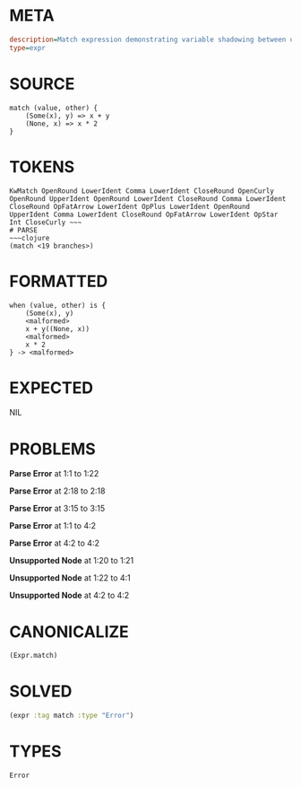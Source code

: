 # META
~~~ini
description=Match expression demonstrating variable shadowing between outer scope and branches
type=expr
~~~
# SOURCE
~~~roc
match (value, other) {
    (Some(x), y) => x + y
    (None, x) => x * 2
}
~~~
# TOKENS
~~~text
KwMatch OpenRound LowerIdent Comma LowerIdent CloseRound OpenCurly OpenRound UpperIdent OpenRound LowerIdent CloseRound Comma LowerIdent CloseRound OpFatArrow LowerIdent OpPlus LowerIdent OpenRound UpperIdent Comma LowerIdent CloseRound OpFatArrow LowerIdent OpStar Int CloseCurly ~~~
# PARSE
~~~clojure
(match <19 branches>)
~~~
# FORMATTED
~~~roc
when (value, other) is {
	(Some(x), y)
	<malformed>
	x + y((None, x))
	<malformed>
	x * 2
} -> <malformed>
~~~
# EXPECTED
NIL
# PROBLEMS
**Parse Error**
at 1:1 to 1:22

**Parse Error**
at 2:18 to 2:18

**Parse Error**
at 3:15 to 3:15

**Parse Error**
at 1:1 to 4:2

**Parse Error**
at 4:2 to 4:2

**Unsupported Node**
at 1:20 to 1:21

**Unsupported Node**
at 1:22 to 4:1

**Unsupported Node**
at 4:2 to 4:2

# CANONICALIZE
~~~clojure
(Expr.match)
~~~
# SOLVED
~~~clojure
(expr :tag match :type "Error")
~~~
# TYPES
~~~roc
Error
~~~
